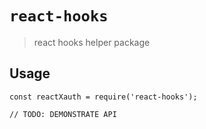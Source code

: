 # `react-hooks`

> react hooks helper package

## Usage

```
const reactXauth = require('react-hooks');

// TODO: DEMONSTRATE API
```
